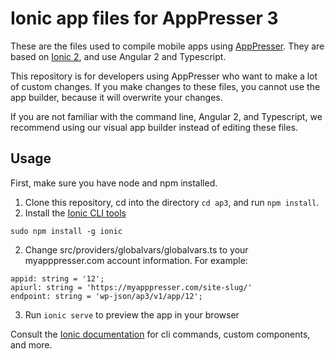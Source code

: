 # Ionic app files for AppPresser 3

These are the files used to compile mobile apps using [AppPresser](https://apppresser.com). They are based on [Ionic 2](http://ionicframework.com/), and use Angular 2 and Typescript.

This repository is for developers using AppPresser who want to make a lot of custom changes. If you make changes to these files, you cannot use the app builder, because it will overwrite your changes.

If you are not familiar with the command line, Angular 2, and Typescript, we recommend using our visual app builder instead of editing these files.

## Usage

First, make sure you have node and npm installed.

1. Clone this repository, cd into the directory `cd ap3`, and run `npm install`.
2. Install the [Ionic CLI tools](http://ionicframework.com/docs/v2/cli/) 

`sudo npm install -g ionic`

2. Change src/providers/globalvars/globalvars.ts to your myapppresser.com account information. For example:

```
appid: string = '12';
apiurl: string = 'https://myapppresser.com/site-slug/'
endpoint: string = 'wp-json/ap3/v1/app/12';
```

3. Run `ionic serve` to preview the app in your browser

Consult the [Ionic documentation](http://ionicframework.com/docs/v2/cli/) for cli commands, custom components, and more.